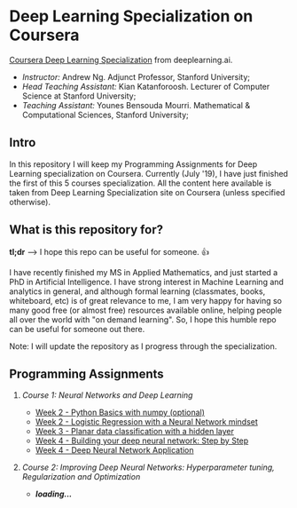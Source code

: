 # Deep Learning Specialization on Coursera
[Coursera Deep Learning Specialization](https://www.coursera.org/specializations/deep-learning) from deeplearning.ai.

 * *Instructor:* Andrew Ng. Adjunct Professor, Stanford University;
 * *Head Teaching Assistant:* Kian Katanforoosh. Lecturer of Computer Science at Stanford University;
 * *Teaching Assistant:* Younes Bensouda Mourri. Mathematical & Computational Sciences, Stanford University;
 
## Intro
In this repository I will keep my Programming Assignments for Deep Learning specialization on Coursera. Currently (July '19), I have just finished the first of this 5 courses specialization. All the content here available is taken from Deep Learning Specialization site on Coursera (unless specified otherwise).

## What is this repository for?
**tl;dr** --> I hope this repo can be useful for someone. :+1:

I have recently finished my MS in Applied Mathematics, and just started a PhD in Artificial Intelligence. I have strong interest in Machine Learning and analytics in general, and although formal learning (classmates, books, whiteboard, etc) is of great relevance to me, I am very happy for having so many good free (or almost free) resources available online, helping people all over the world with "on demand learning". So, I hope this humble repo can be useful for someone out there.

Note: I will update the repository as I progress through the specialization.

## Programming Assignments

1. *Course 1: Neural Networks and Deep Learning*

	* [Week 2 - Python Basics with numpy (optional)](https://nbviewer.jupyter.org/github/errearanhas/Deep-Learning/blob/master/Programming%20Assignments/Python_Basics_With_Numpy_v3.ipynb)	
	* [Week 2 - Logistic Regression with a Neural Network mindset](https://nbviewer.jupyter.org/github/errearanhas/Deep-Learning/blob/master/Programming%20Assignments/Logistic_Regression_with_a_Neural_Network_mindset_v5.ipynb)
	* [Week 3 - Planar data classification with a hidden layer](https://nbviewer.jupyter.org/github/errearanhas/Deep-Learning/blob/master/Programming%20Assignments/Planar_data_classification_with_onehidden_layer_v6b.ipynb)
	* [Week 4 - Building your deep neural network: Step by Step](https://nbviewer.jupyter.org/github/errearanhas/Deep-Learning/blob/master/Programming%20Assignments/Building_your_Deep_Neural_Network_Step_by_Step_v8.ipynb)
	* [Week 4 - Deep Neural Network Application](https://nbviewer.jupyter.org/github/errearanhas/Deep-Learning/blob/master/Programming%20Assignments/Deep_Neural_Network_Application_v8.ipynb)

2. *Course 2: Improving Deep Neural Networks: Hyperparameter tuning, Regularization and Optimization*

	* ***loading...***
